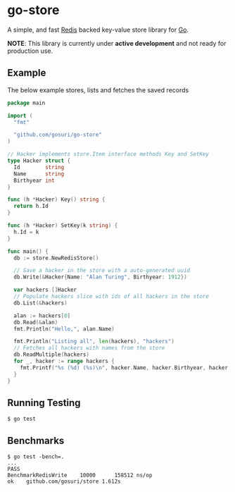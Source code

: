 go-store
========

A simple, and fast [Redis](http://redis.io) backed key-value store library for [Go](http://golang.org).

**NOTE**: This library is currently under **active development** and not ready for production use.

Example
-------

The below example stores, lists and fetches the saved records

```go
package main

import (
  "fmt"

  "github.com/gosuri/go-store"
)

// Hacker implements store.Item interface methods Key and SetKey
type Hacker struct {
  Id        string
  Name      string
  Birthyear int
}

func (h *Hacker) Key() string {
  return h.Id
}

func (h *Hacker) SetKey(k string) {
  h.Id = k
}

func main() {
  db := store.NewRedisStore()

  // Save a hacker in the store with a auto-generated uuid
  db.Write(&Hacker{Name: "Alan Turing", Birthyear: 1912})

  var hackers []Hacker
  // Populate hackers slice with ids of all hackers in the store
  db.List(&hackers)

  alan := hackers[0]
  db.Read(&alan)
  fmt.Println("Hello,", alan.Name)

  fmt.Println("Listing all", len(hackers), "hackers")
  // Fetches all hackers with names from the store
  db.ReadMultiple(hackers)
  for _, hacker := range hackers {
    fmt.Printf("%s (%d) (%s)\n", hacker.Name, hacker.Birthyear, hacker.Id)
  }
}
```

Running Testing
----------------

```
$ go test
```

Benchmarks
----------

```
$ go test -bench=.
...
PASS
BenchmarkRedisWrite    10000      158512 ns/op
ok    github.com/gosuri/store 1.612s
```
